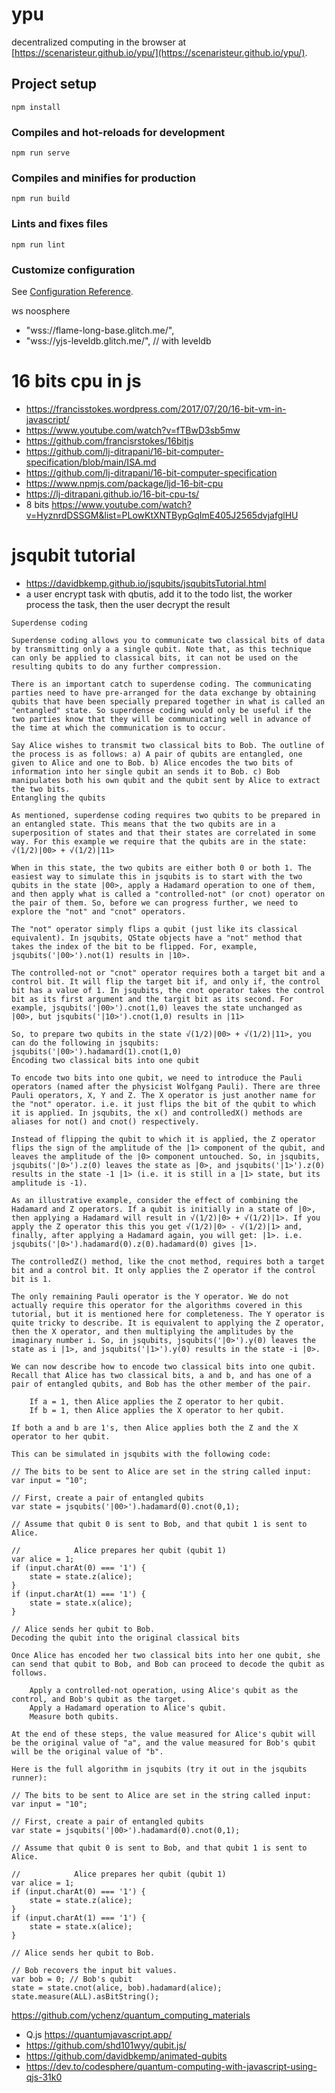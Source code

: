 # ypu

decentralized computing in the browser at [https://scenaristeur.github.io/ypu/](https://scenaristeur.github.io/ypu/).



## Project setup
```
npm install
```

### Compiles and hot-reloads for development
```
npm run serve
```

### Compiles and minifies for production
```
npm run build
```

### Lints and fixes files
```
npm run lint
```

### Customize configuration
See [Configuration Reference](https://cli.vuejs.org/config/).


ws noosphere
-  "wss://flame-long-base.glitch.me/",
-  "wss://yjs-leveldb.glitch.me/", // with leveldb

# 16 bits cpu in js
- https://francisstokes.wordpress.com/2017/07/20/16-bit-vm-in-javascript/
- https://www.youtube.com/watch?v=fTBwD3sb5mw
- https://github.com/francisrstokes/16bitjs
- https://github.com/lj-ditrapani/16-bit-computer-specification/blob/main/ISA.md
- https://github.com/lj-ditrapani/16-bit-computer-specification
- https://www.npmjs.com/package/ljd-16-bit-cpu
- https://lj-ditrapani.github.io/16-bit-cpu-ts/
- 8 bits https://www.youtube.com/watch?v=HyznrdDSSGM&list=PLowKtXNTBypGqImE405J2565dvjafglHU

# jsqubit tutorial
- https://davidbkemp.github.io/jsqubits/jsqubitsTutorial.html
- a user encrypt task with qbutis, add it to the todo list, the worker process the task, then the user decrypt the result

```
Superdense coding

Superdense coding allows you to communicate two classical bits of data by transmitting only a a single qubit. Note that, as this technique can only be applied to classical bits, it can not be used on the resulting qubits to do any further compression.

There is an important catch to superdense coding. The communicating parties need to have pre-arranged for the data exchange by obtaining qubits that have been specially prepared together in what is called an "entangled" state. So superdense coding would only be useful if the two parties know that they will be communicating well in advance of the time at which the communication is to occur.

Say Alice wishes to transmit two classical bits to Bob. The outline of the process is as follows: a) A pair of qubits are entangled, one given to Alice and one to Bob. b) Alice encodes the two bits of information into her single qubit an sends it to Bob. c) Bob manipulates both his own qubit and the qubit sent by Alice to extract the two bits.
Entangling the qubits

As mentioned, superdense coding requires two qubits to be prepared in an entangled state. This means that the two qubits are in a superposition of states and that their states are correlated in some way. For this example we require that the qubits are in the state:
√(1/2)|00> + √(1/2)|11>

When in this state, the two qubits are either both 0 or both 1. The easiest way to simulate this in jsqubits is to start with the two qubits in the state |00>, apply a Hadamard operation to one of them, and then apply what is called a "controlled-not" (or cnot) operator on the pair of them. So, before we can progress further, we need to explore the "not" and "cnot" operators.

The "not" operator simply flips a qubit (just like its classical equivalent). In jsqubits, QState objects have a "not" method that takes the index of the bit to be flipped. For, example, jsqubits('|00>').not(1) results in |10>.

The controlled-not or "cnot" operator requires both a target bit and a control bit. It will flip the target bit if, and only if, the control bit has a value of 1. In jsqubits, the cnot operator takes the control bit as its first argument and the targit bit as its second. For example, jsqubits('|00>').cnot(1,0) leaves the state unchanged as |00>, but jsqubits('|10>').cnot(1,0) results in |11>

So, to prepare two qubits in the state √(1/2)|00> + √(1/2)|11>, you can do the following in jsqubits:
jsqubits('|00>').hadamard(1).cnot(1,0)
Encoding two classical bits into one qubit

To encode two bits into one qubit, we need to introduce the Pauli operators (named after the physicist Wolfgang Pauli). There are three Pauli operators, X, Y and Z. The X operator is just another name for the "not" operator. i.e. it just flips the bit of the qubit to which it is applied. In jsqubits, the x() and controlledX() methods are aliases for not() and cnot() respectively.

Instead of flipping the qubit to which it is applied, the Z operator flips the sign of the amplitude of the |1> component of the qubit, and leaves the amplitude of the |0> component untouched. So, in jsqubits, jsqubits('|0>').z(0) leaves the state as |0>, and jsqubits('|1>').z(0) results in the state -1 |1> (i.e. it is still in a |1> state, but its amplitude is -1).

As an illustrative example, consider the effect of combining the Hadamard and Z operators. If a qubit is initially in a state of |0>, then applying a Hadamard will result in √(1/2)|0> + √(1/2)|1>. If you apply the Z operator this this you get √(1/2)|0> - √(1/2)|1> and, finally, after applying a Hadamard again, you will get: |1>. i.e. jsqubits('|0>').hadamard(0).z(0).hadamard(0) gives |1>.

The controlledZ() method, like the cnot method, requires both a target bit and a control bit. It only applies the Z operator if the control bit is 1.

The only remaining Pauli operator is the Y operator. We do not actually require this operator for the algorithms covered in this tutorial, but it is mentioned here for completeness. The Y operator is quite tricky to describe. It is equivalent to applying the Z operator, then the X operator, and then multiplying the amplitudes by the imaginary number i. So, in jsqubits, jsqubits('|0>').y(0) leaves the state as i |1>, and jsqubits('|1>').y(0) results in the state -i |0>.

We can now describe how to encode two classical bits into one qubit. Recall that Alice has two classical bits, a and b, and has one of a pair of entangled qubits, and Bob has the other member of the pair.

    If a = 1, then Alice applies the Z operator to her qubit.
    If b = 1, then Alice applies the X operator to her qubit.

If both a and b are 1's, then Alice applies both the Z and the X operator to her qubit.

This can be simulated in jsqubits with the following code:

// The bits to be sent to Alice are set in the string called input:
var input = "10";

// First, create a pair of entangled qubits
var state = jsqubits('|00>').hadamard(0).cnot(0,1);

// Assume that qubit 0 is sent to Bob, and that qubit 1 is sent to Alice.

//            Alice prepares her qubit (qubit 1)
var alice = 1;
if (input.charAt(0) === '1') {
    state = state.z(alice);
}
if (input.charAt(1) === '1') {
    state = state.x(alice);
}

// Alice sends her qubit to Bob.
Decoding the qubit into the original classical bits

Once Alice has encoded her two classical bits into her one qubit, she can send that qubit to Bob, and Bob can proceed to decode the qubit as follows.

    Apply a controlled-not operation, using Alice's qubit as the control, and Bob's qubit as the target.
    Apply a Hadamard operation to Alice's qubit.
    Measure both qubits.

At the end of these steps, the value measured for Alice's qubit will be the original value of "a", and the value measured for Bob's qubit will be the original value of "b".

Here is the full algorithm in jsqubits (try it out in the jsqubits runner):

// The bits to be sent to Alice are set in the string called input:
var input = "10";

// First, create a pair of entangled qubits
var state = jsqubits('|00>').hadamard(0).cnot(0,1);

// Assume that qubit 0 is sent to Bob, and that qubit 1 is sent to Alice.

//            Alice prepares her qubit (qubit 1)
var alice = 1;
if (input.charAt(0) === '1') {
    state = state.z(alice);
}
if (input.charAt(1) === '1') {
    state = state.x(alice);
}

// Alice sends her qubit to Bob.

// Bob recovers the input bit values.
var bob = 0; // Bob's qubit
state = state.cnot(alice, bob).hadamard(alice);
state.measure(ALL).asBitString();
```
https://github.com/ychenz/quantum_computing_materials

 - Q.js https://quantumjavascript.app/
 - https://github.com/shd101wyy/qubit.js/
 - https://github.com/davidbkemp/animated-qubits
 - https://dev.to/codesphere/quantum-computing-with-javascript-using-qjs-31k0
